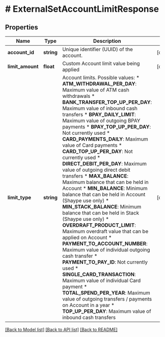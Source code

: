 # # ExternalSetAccountLimitResponse

## Properties

Name | Type | Description | Notes
------------ | ------------- | ------------- | -------------
**account_id** | **string** | Unique identifier (UUID) of the account. | [optional]
**limit_amount** | **float** | Custom Account limit value being applied | [optional]
**limit_type** | **string** | Account limits. Possible values:  * **ATM_WITHDRAWAL_PER_DAY**: Maximum value of ATM cash withdrawals  * **BANK_TRANSFER_TOP_UP_PER_DAY**: Maximum value of inbound cash transfers  * **BPAY_DAILY_LIMIT**: Maximum value of outgoing BPAY payments  * **BPAY_TOP_UP_PER_DAY**: Not currently used  * **CARD_PAYMENTS_DAILY**: Maximum value of Card payments  * **CARD_TOP_UP_PER_DAY**: Not currently used  * **DIRECT_DEBIT_PER_DAY**: Maximum value of outgoing direct debit transfers  * **MAX_BALANCE**: Maximum balance that can be held in Account  * **MIN_BALANCE**: Minimum balance that can be held in Account (Shaype use only)  * **MIN_STACK_BALANCE**: Minimum balance that can be held in Stack (Shaype use only)  * **OVERDRAFT_PRODUCT_LIMIT**: Maximum overdraft value that can be applied on Account  * **PAYMENT_TO_ACCOUNT_NUMBER**: Maximum value of individual outgoing cash transfer  * **PAYMENT_TO_PAY_ID**: Not currently used  * **SINGLE_CARD_TRANSACTION**: Maximum value of individual Card payment  * **TOTAL_SPEND_PER_YEAR**: Maximum value of outgoing transfers / payments on Account in a year  * **TOP_UP_PER_DAY**: Maximum value of inbound cash transfers | [optional]

[[Back to Model list]](../../README.md#models) [[Back to API list]](../../README.md#endpoints) [[Back to README]](../../README.md)
